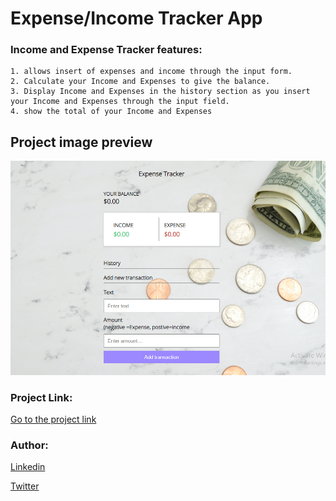 # Expense/Income Tracker App

### Income and Expense Tracker features:
```
1. allows insert of expenses and income through the input form.
2. Calculate your Income and Expenses to give the balance.
3. Display Income and Expenses in the history section as you insert your Income and Expenses through the input field.
4. show the total of your Income and Expenses  
```
## Project image preview
<img src='img\Capture.PNG'>

### Project Link:
[Go to the project link](https://income-expense123.netlify.app/)

### Author:
[Linkedin](https://www.linkedin.com/in/joseph-uzuegbu-2398001a5/)

[Twitter](https://twitter.com/JosephUzuegbu)